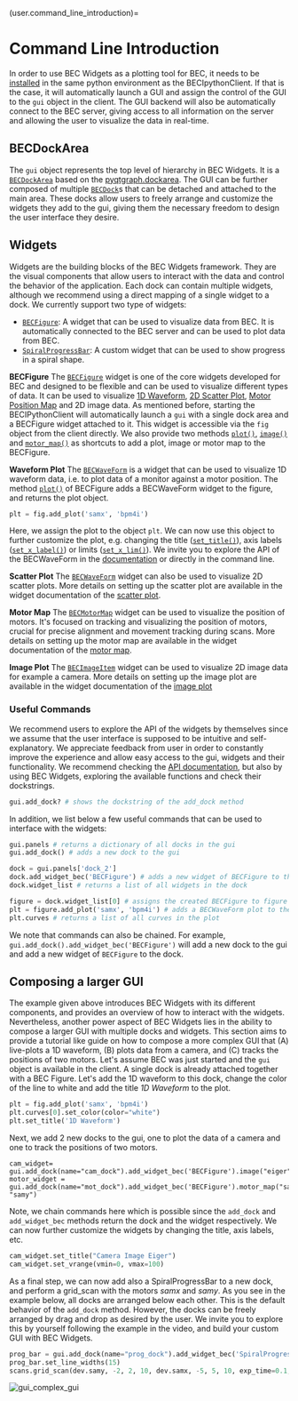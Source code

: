 (user.command_line_introduction)=
# Command Line Introduction
In order to use BEC Widgets as a plotting tool for BEC, it needs to be [installed](#user.installation) in the same python environment as the BECIpythonClient. If that is the case, it will automatically launch a GUI and assign the control of the GUI to the `gui` object in the client. The GUI backend will also be automatically connect to the BEC server, giving access to all information on the server and allowing the user to visualize the data in real-time.

## BECDockArea
The `gui` object represents the top level of hierarchy in BEC Widgets. It is a [`BECDockArea`](/api_reference/_autosummary/bec_widgets.cli.client.BECDockArea) based on the [pyqtgraph.dockarea](https://pyqtgraph.readthedocs.io/en/latest/api_reference/dockarea.html). The GUI can be further composed of multiple [`BECDock`](/api_reference/_autosummary/bec_widgets.cli.client.BECDock)s that can be detached and attached to the main area. These docks allow users to freely arrange and customize the widgets they add to the gui, giving them the necessary freedom to design the user interface they desire.

## Widgets
Widgets are the building blocks of the BEC Widgets framework. They are the visual components that allow users to interact with the data and control the behavior of the application. Each dock can contain multiple widgets, although we recommend using a direct mapping of a single widget to a dock. We currently support two type of widgets:
- [`BECFigure`](/api_reference/_autosummary/bec_widgets.cli.client.BECFigure): A widget that can be used to visualize data from BEC. It is automatically connected to the BEC server and can be used to plot data from BEC.
- [`SpiralProgressBar`](/api_reference/_autosummary/bec_widgets.cli.client.SpiralProgressBar): A custom widget that can be used to show progress in a spiral shape.

**BECFigure**
The [`BECFigure`](/api_reference/_autosummary/bec_widgets.cli.client.BECFigure) widget is one of the core widgets developed for BEC and designed to be flexible and can be used to visualize different types of data. It can be used to visualize [1D Waveform](user.widgets.waveform_1d), [2D Scatter Plot](user.widgets.scatter_2d), [Motor Position Map](user.widgets.motor_map) and 2D image data. As mentioned before, starting the BECIPythonClient will automatically launch a `gui` with a single dock area and a BECFigure widget attached to it. This widget is accessible via the `fig` object from the client directly. We also provide two methods [`plot()`](/api_reference/_autosummary/bec_widgets.cli.client.BECFigure.rst#bec_widgets.cli.client.BECFigure.plot), [`image()`](/api_reference/_autosummary/bec_widgets.cli.client.BECFigure.rst#bec_widgets.cli.client.BECFigure.image) and [`motor_map()`](/api_reference/_autosummary/bec_widgets.cli.client.BECFigure.rst#bec_widgets.cli.client.BECFigure.motor_map) as shortcuts to add a plot, image or motor map to the BECFigure.

**Waveform Plot** 
 The [`BECWaveForm`](/api_reference/_autosummary/bec_widgets.cli.client.BECWaveform) is a widget that can be used to visualize 1D waveform data, i.e. to plot data of a monitor against a motor position. The method [`plot()`](/api_reference/_autosummary/bec_widgets.cli.client.BECFigure.rst#bec_widgets.cli.client.BECFigure.plot) of BECFigure adds a BECWaveForm widget to the figure, and returns the plot object. 

```python
plt = fig.add_plot('samx', 'bpm4i')
```
Here, we assign the plot to the object `plt`. We can now use this object to further customize the plot, e.g. changing the title ([`set_title()`](/api_reference/_autosummary/bec_widgets.cli.client.BECWaveform.rst#bec_widgets.cli.client.BECWaveform.set_title)), axis labels ([`set_x_label()`](/api_reference/_autosummary/bec_widgets.cli.client.BECWaveform.rst#bec_widgets.cli.client.BECWaveform.set_x_label)) or limits ([`set_x_lim()`](/api_reference/_autosummary/bec_widgets.cli.client.BECWaveform.rst#bec_widgets.cli.client.BECWaveform.set_x_lim)). We invite you to explore the API of the BECWaveForm in the [documentation](user.widgets.waveform_1d) or directly in the command line.

**Scatter Plot**
The [`BECWaveForm`](/api_reference/_autosummary/bec_widgets.cli.client.BECWaveForm) widget can also be used to visualize 2D scatter plots. More details on setting up the scatter plot are available in the widget documentation of the [scatter plot](user.widgets.scatter_2d).

**Motor Map**
The [`BECMotorMap`](/api_reference/_autosummary/bec_widgets.cli.client.BECMotorMap) widget can be used to visualize the position of motors. It's focused on tracking and visualizing the position of motors, crucial for precise alignment and movement tracking during scans. More details on setting up the motor map are available in the widget documentation of the [motor map](user.widgets.motor_map).

**Image Plot**
The [`BECImageItem`](/api_reference/_autosummary/bec_widgets.cli.client.BECImageItem) widget can be used to visualize 2D image data for example a camera. More details on setting up the image plot are available in the widget documentation of the [image plot](user.widgets.image)

### Useful Commands
We recommend users to explore the API of the widgets by themselves since we assume that the user interface is supposed to be intuitive and self-explanatory. We appreciate feedback from user in order to constantly improve the experience and allow easy access to the gui, widgets and their functionality. We recommend checking the [API documentation](user.api_reference), but also by using BEC Widgets, exploring the available functions and check their dockstrings.
```python
gui.add_dock? # shows the dockstring of the add_dock method
```

In addition, we list below a few useful commands that can be used to interface with the widgets:

```python
gui.panels # returns a dictionary of all docks in the gui
gui.add_dock() # adds a new dock to the gui

dock = gui.panels['dock_2']
dock.add_widget_bec('BECFigure') # adds a new widget of BECFigure to the dock
dock.widget_list # returns a list of all widgets in the dock

figure = dock.widget_list[0] # assigns the created BECFigure to figure
plt = figure.add_plot('samx', 'bpm4i') # adds a BECWaveForm plot to the figure
plt.curves # returns a list of all curves in the plot
```

We note that commands can also be chained. For example, `gui.add_dock().add_widget_bec('BECFigure')` will add a new dock to the gui and add a new widget of `BECFigure` to the dock. 

## Composing a larger GUI
The example given above introduces BEC Widgets with its different components, and provides an overview of how to interact with the widgets. Nevertheless, another power aspect of BEC Widgets lies in the ability to compose a larger GUI with multiple docks and widgets. This section aims to provide a tutorial like guide on how to compose a more complex GUI that (A) live-plots a 1D waveform, (B) plots data from a camera, and (C) tracks the positions of two motors.
Let's assume BEC was just started and the `gui` object is available in the client. A single dock is already attached together with a BEC Figure. Let's add the 1D waveform to this dock, change the color of the line to white and add the title *1D Waveform* to the plot.

```python
plt = fig.add_plot('samx', 'bpm4i')
plt.curves[0].set_color(color="white")
plt.set_title('1D Waveform')
```

Next, we add 2 new docks to the gui, one to plot the data of a camera and one to track the positions of two motors. 
```ipython
cam_widget= gui.add_dock(name="cam_dock").add_widget_bec('BECFigure').image("eiger")
motor_widget = gui.add_dock(name="mot_dock").add_widget_bec('BECFigure').motor_map("samx", "samy")
```
Note, we chain commands here which is possible since the `add_dock` and `add_widget_bec` methods return the dock and the widget respectively. We can now further customize the widgets by changing the title, axis labels, etc.

```python
cam_widget.set_title("Camera Image Eiger")
cam_widget.set_vrange(vmin=0, vmax=100)
```
As a final step, we can now add also a SpiralProgressBar to a new dock, and perform a grid_scan with the motors *samx* and *samy*.
As you see in the example below, all docks are arranged below each other. This is the default behavior of the `add_dock` method. However, the docks can be freely arranged by drag and drop as desired by the user. We invite you to explore this by yourself following the example in the video, and build your custom GUI with BEC Widgets.

```python
prog_bar = gui.add_dock(name="prog_dock").add_widget_bec('SpiralProgressBar')
prog_bar.set_line_widths(15)
scans.grid_scan(dev.samy, -2, 2, 10, dev.samx, -5, 5, 10, exp_time=0.1, relative=False)
```

![gui_complex_gui](./gui_complex_gui.gif)


